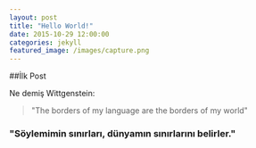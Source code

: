 ```yaml
---
layout: post
title: "Hello World!"
date: 2015-10-29 12:00:00
categories: jekyll
featured_image: /images/capture.png
---
```


##İlk Post

Ne demiş Wittgenstein:

> "The borders of my language are the borders of my world"

### "Söylemimin sınırları, dünyamın sınırlarını belirler."


